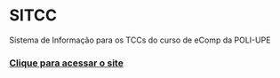 # SITCC
Sistema de Informação para os TCCs do curso de eComp da POLI-UPE

### [Clique para acessar o site](https://ossociologos.github.io/SITCC/Protótipo/index.html)
